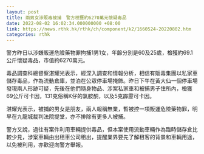```yaml
---
layout: post
title: 兩男女涉販毒被捕　警方檢獲約6270萬元懷疑毒品
date: 2022-08-02 16:02:34.000000000 +08:00
link: https://news.rthk.hk/rthk/ch/component/k2/1660524-20220802.htm
categories: rthk
---
```


警方昨日以涉嫌販運危險藥物罪拘捕1男1女，年齡分別是60及25歲，檢獲約69.1公斤懷疑毒品，市值約6270萬元。

毒品調查科總督察湛耀光表示，經深入調查和情報分析，相信有販毒集團以私家車儲存毒品，作為流動倉庫，並泊在公眾停車場掩飾。昨日下午在黃大仙一個停車場發現兩人形跡可疑，先後在他們隨身物品、涉案私家車和被捕男子住所內，檢獲69公斤可卡因，131克俗稱K仔的氯胺酮，以及5克霹靂可卡因。

湛耀光表示，被捕的男女是朋友，兩人報稱無業，暫被控一項販運危險藥物罪，明早在九龍城裁判法院提堂，亦不排除有更多人被捕。

警方又說，過往有案件利用車輛提供毒品，但本案使用流動車輛作為臨時儲存倉比較少見，涉案車輛由出租車公司租出，提醒業界要先了解租客的背景和車輛用途，以免被利用，亦歡迎向警方舉報。
